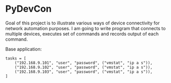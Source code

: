 # PyDevCon

Goal of this project is to illustrate various ways of device connectivity for network automation purposes. I am going to write program that connects to multiple devices, executes set of commands and records output of each command.

Base application:

```
tasks = [
    ("192.168.9.101", "user", "password", ("vmstat", "ip a s")),
    ("192.168.9.102", "user", "password", ("vmstat", "ip a s")),
    ("192.168.9.103", "user", "password", ("vmstat", "ip a s")),
]

```
